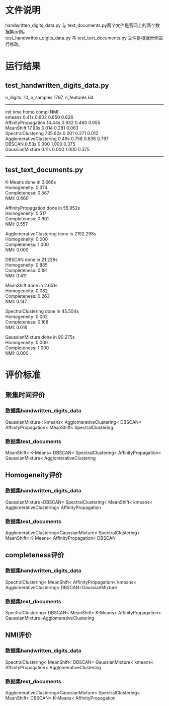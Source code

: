 # 文件说明
handwritten_digits_data.py 与 text_documents.py两个文件是官网上的两个数据集示例。  
test_handwritten_digits_data.py 与 test_text_documents.py 文件是根据示例进行修改。  

# 运行结果  
## test_handwritten_digits_data.py  
n_digits: 10, 	 n_samples 1797, 	 n_features 64  
_________________________________________________________________
init			             time	  homo	compl	NMI  
kmeans   		         	0.41s	  0.602	0.650	0.626  
AffinityPropagation		14.44s	0.932	0.460	0.655  
MeanShift		        	17.93s	0.014	0.281	0.063  
SpectralClustering		735.62s	0.001	0.271	0.012  
AgglomerativeClustering	0.49s	0.758	0.836	0.797  
DBSCAN   	          	0.53s	  0.000	1.000 0.375  
GaussianMixture		    0.11s 	0.000	1.000 0.375  

----  
## test_text_documents.py  
K-Means done in 3.666s  
Homogeneity: 0.374  
Completeness: 0.567  
NMI: 0.460  

AffinityPropagation done in 55.952s  
Homogeneity: 0.517  
Completeness: 0.601  
NMI: 0.557  

AgglomerativeClustering done in 2192.298s  
Homogeneity: 0.000  
Completeness: 1.000  
NMI: 0.000  

DBSCAN done in 21.226s  
Homogeneity: 0.885  
Completeness: 0.191  
NMI: 0.411  

MeanShift done in 2.651s  
Homogeneity: 0.082  
Completeness: 0.263  
NMI: 0.147  

SpectralClustering done in 45.504s  
Homogeneity: 0.002  
Completeness: 0.168  
NMI: 0.016  

GaussianMixture done in 90.275s  
Homogeneity: 0.000  
Completeness: 1.000  
NMI: 0.000  

# 评价标准
## 聚集时间评价
### 数据集handwritten_digits_data
GaussianMixture< kmeans< AgglomerativeClustering< DBSCAN< AffinityPropagation< MeanShift< SpectralClustering
### 数据集text_documents  
MeanShift< K-Means< DBSCAN< SpectralClustering< AffinityPropagation< GaussianMixture< AgglomerativeClustering
## Homogeneity评价
### 数据集handwritten_digits_data  
GaussianMixture=DBSCAN< SpectralClustering< MeanShift< kmeans< AgglomerativeClustering< AffinityPropagation  
### 数据集text_documents  
AgglomerativeClustering=GaussianMixture< SpectralClustering< MeanShift< K-Means< AffinityPropagation< DBSCAN
## completeness评价
### 数据集handwritten_digits_data  
SpectralClustering< MeanShift< AffinityPropagation< kmeans< AgglomerativeClustering< DBSCAN=GaussianMixture  
### 数据集text_documents  
SpectralClustering< DBSCAN< MeanShift<  K-Means< AffinityPropagation< GaussianMixture=AgglomerativeClustering
## NMI评价
### 数据集handwritten_digits_data  
SpectralClustering< MeanShift< DBSCAN= GaussianMixture< kmeans< AffinityPropagation< AgglomerativeClustering
### 数据集text_documents  
AgglomerativeClustering=GaussianMixture< SpectralClustering< MeanShift< DBSCAN< K-Means< AffinityPropagation
